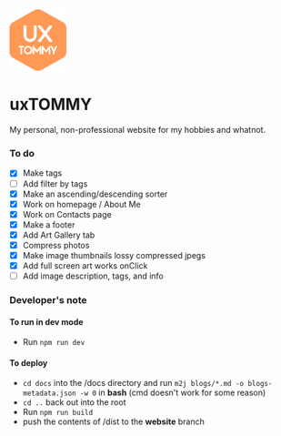 <img src="docs/assets/logo.svg" width="100px">

# uxTOMMY

My personal, non-professional website for my hobbies and whatnot.

### To do
- [x] Make tags
- [ ] Add filter by tags
- [x] Make an ascending/descending sorter
- [x] Work on homepage / About Me
- [x] Work on Contacts page
- [x] Make a footer
- [x] Add Art Gallery tab
- [x] Compress photos
- [x] Make image thumbnails lossy compressed jpegs
- [x] Add full screen art works onClick
- [ ] Add image description, tags, and info

### Developer's note
#### To run in dev mode
- Run `npm run dev`
#### To deploy
- ```cd docs``` into the /docs directory and run ```m2j blogs/*.md -o blogs-metadata.json -w 0``` in **bash** (cmd doesn't work for some reason)  
- ```cd ..``` back out into the root
- Run ```npm run build```
- push the contents of /dist to the **website** branch
